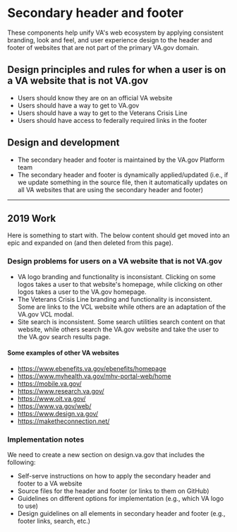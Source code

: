 # Secondary header and footer

These components help unify VA's web ecosystem by applying consistent branding, look and feel, and user experience design to the header and footer of websites that are not part of the primary VA.gov domain.

## Design principles and rules for when a user is on a VA website that is not VA.gov
* Users should know they are on an official VA website
* Users should have a way to get to VA.gov
* Users should have a way to get to the Veterans Crisis Line
* Users should have access to federally required links in the footer

## Design and development
* The secondary header and footer is maintained by the VA.gov Platform team
* The secondary header and footer is dynamically applied/updated (i.e., if we update something in the source file, then it automatically updates on all VA websites that are using the secondary header and footer) 

---

## 2019 Work
Here is something to start with. The below content should get moved into an epic and expanded on (and then deleted from this page).

### Design problems for users on a VA website that is not VA.gov
* VA logo branding and functionality is inconsistant. Clicking on some logos takes a user to that website's homepage, while clicking on other logos takes a user to the VA.gov homepage.
* The Veterans Crisis Line branding and functionality is inconsistent. Some are links to the VCL website while others are an adaptation of the VA.gov VCL modal.
* Site search is inconsistent. Some search utilities search content on that website, while others search the VA.gov website and take the user to the VA.gov search results page.

#### Some examples of other VA websites
* https://www.ebenefits.va.gov/ebenefits/homepage
* https://www.myhealth.va.gov/mhv-portal-web/home
* https://mobile.va.gov/
* https://www.research.va.gov/
* https://www.oit.va.gov/
* https://www.va.gov/web/
* https://www.design.va.gov/
* https://maketheconnection.net/

### Implementation notes
We need to create a new section on design.va.gov that includes the following:
* Self-serve instructions on how to apply the secondary header and footer to a VA website
* Source files for the header and footer (or links to them on GitHub)
* Guidelines on different options for implementation (e.g., which VA logo to use)
* Design guidelines on all elements in secondary header and footer (e.g., footer links, search, etc.)

